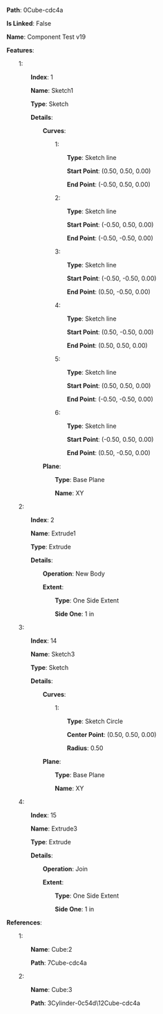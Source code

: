 **Path**: 0Cube-cdc4a

**Is Linked**: False

**Name**: Component Test v19

**Features**:

&emsp;&emsp;1:

&emsp;&emsp;&emsp;&emsp;**Index**: 1

&emsp;&emsp;&emsp;&emsp;**Name**: Sketch1

&emsp;&emsp;&emsp;&emsp;**Type**: Sketch

&emsp;&emsp;&emsp;&emsp;**Details**:

&emsp;&emsp;&emsp;&emsp;&emsp;&emsp;**Curves**:

&emsp;&emsp;&emsp;&emsp;&emsp;&emsp;&emsp;&emsp;1:

&emsp;&emsp;&emsp;&emsp;&emsp;&emsp;&emsp;&emsp;&emsp;&emsp;**Type**: Sketch line

&emsp;&emsp;&emsp;&emsp;&emsp;&emsp;&emsp;&emsp;&emsp;&emsp;**Start Point**: (0.50, 0.50, 0.00)

&emsp;&emsp;&emsp;&emsp;&emsp;&emsp;&emsp;&emsp;&emsp;&emsp;**End Point**: (-0.50, 0.50, 0.00)

&emsp;&emsp;&emsp;&emsp;&emsp;&emsp;&emsp;&emsp;2:

&emsp;&emsp;&emsp;&emsp;&emsp;&emsp;&emsp;&emsp;&emsp;&emsp;**Type**: Sketch line

&emsp;&emsp;&emsp;&emsp;&emsp;&emsp;&emsp;&emsp;&emsp;&emsp;**Start Point**: (-0.50, 0.50, 0.00)

&emsp;&emsp;&emsp;&emsp;&emsp;&emsp;&emsp;&emsp;&emsp;&emsp;**End Point**: (-0.50, -0.50, 0.00)

&emsp;&emsp;&emsp;&emsp;&emsp;&emsp;&emsp;&emsp;3:

&emsp;&emsp;&emsp;&emsp;&emsp;&emsp;&emsp;&emsp;&emsp;&emsp;**Type**: Sketch line

&emsp;&emsp;&emsp;&emsp;&emsp;&emsp;&emsp;&emsp;&emsp;&emsp;**Start Point**: (-0.50, -0.50, 0.00)

&emsp;&emsp;&emsp;&emsp;&emsp;&emsp;&emsp;&emsp;&emsp;&emsp;**End Point**: (0.50, -0.50, 0.00)

&emsp;&emsp;&emsp;&emsp;&emsp;&emsp;&emsp;&emsp;4:

&emsp;&emsp;&emsp;&emsp;&emsp;&emsp;&emsp;&emsp;&emsp;&emsp;**Type**: Sketch line

&emsp;&emsp;&emsp;&emsp;&emsp;&emsp;&emsp;&emsp;&emsp;&emsp;**Start Point**: (0.50, -0.50, 0.00)

&emsp;&emsp;&emsp;&emsp;&emsp;&emsp;&emsp;&emsp;&emsp;&emsp;**End Point**: (0.50, 0.50, 0.00)

&emsp;&emsp;&emsp;&emsp;&emsp;&emsp;&emsp;&emsp;5:

&emsp;&emsp;&emsp;&emsp;&emsp;&emsp;&emsp;&emsp;&emsp;&emsp;**Type**: Sketch line

&emsp;&emsp;&emsp;&emsp;&emsp;&emsp;&emsp;&emsp;&emsp;&emsp;**Start Point**: (0.50, 0.50, 0.00)

&emsp;&emsp;&emsp;&emsp;&emsp;&emsp;&emsp;&emsp;&emsp;&emsp;**End Point**: (-0.50, -0.50, 0.00)

&emsp;&emsp;&emsp;&emsp;&emsp;&emsp;&emsp;&emsp;6:

&emsp;&emsp;&emsp;&emsp;&emsp;&emsp;&emsp;&emsp;&emsp;&emsp;**Type**: Sketch line

&emsp;&emsp;&emsp;&emsp;&emsp;&emsp;&emsp;&emsp;&emsp;&emsp;**Start Point**: (-0.50, 0.50, 0.00)

&emsp;&emsp;&emsp;&emsp;&emsp;&emsp;&emsp;&emsp;&emsp;&emsp;**End Point**: (0.50, -0.50, 0.00)

&emsp;&emsp;&emsp;&emsp;&emsp;&emsp;**Plane**:

&emsp;&emsp;&emsp;&emsp;&emsp;&emsp;&emsp;&emsp;**Type**: Base Plane

&emsp;&emsp;&emsp;&emsp;&emsp;&emsp;&emsp;&emsp;**Name**: XY

&emsp;&emsp;2:

&emsp;&emsp;&emsp;&emsp;**Index**: 2

&emsp;&emsp;&emsp;&emsp;**Name**: Extrude1

&emsp;&emsp;&emsp;&emsp;**Type**: Extrude

&emsp;&emsp;&emsp;&emsp;**Details**:

&emsp;&emsp;&emsp;&emsp;&emsp;&emsp;**Operation**: New Body

&emsp;&emsp;&emsp;&emsp;&emsp;&emsp;**Extent**:

&emsp;&emsp;&emsp;&emsp;&emsp;&emsp;&emsp;&emsp;**Type**: One Side Extent

&emsp;&emsp;&emsp;&emsp;&emsp;&emsp;&emsp;&emsp;**Side One**: 1 in

&emsp;&emsp;3:

&emsp;&emsp;&emsp;&emsp;**Index**: 14

&emsp;&emsp;&emsp;&emsp;**Name**: Sketch3

&emsp;&emsp;&emsp;&emsp;**Type**: Sketch

&emsp;&emsp;&emsp;&emsp;**Details**:

&emsp;&emsp;&emsp;&emsp;&emsp;&emsp;**Curves**:

&emsp;&emsp;&emsp;&emsp;&emsp;&emsp;&emsp;&emsp;1:

&emsp;&emsp;&emsp;&emsp;&emsp;&emsp;&emsp;&emsp;&emsp;&emsp;**Type**: Sketch Circle

&emsp;&emsp;&emsp;&emsp;&emsp;&emsp;&emsp;&emsp;&emsp;&emsp;**Center Point**: (0.50, 0.50, 0.00)

&emsp;&emsp;&emsp;&emsp;&emsp;&emsp;&emsp;&emsp;&emsp;&emsp;**Radius**: 0.50

&emsp;&emsp;&emsp;&emsp;&emsp;&emsp;**Plane**:

&emsp;&emsp;&emsp;&emsp;&emsp;&emsp;&emsp;&emsp;**Type**: Base Plane

&emsp;&emsp;&emsp;&emsp;&emsp;&emsp;&emsp;&emsp;**Name**: XY

&emsp;&emsp;4:

&emsp;&emsp;&emsp;&emsp;**Index**: 15

&emsp;&emsp;&emsp;&emsp;**Name**: Extrude3

&emsp;&emsp;&emsp;&emsp;**Type**: Extrude

&emsp;&emsp;&emsp;&emsp;**Details**:

&emsp;&emsp;&emsp;&emsp;&emsp;&emsp;**Operation**: Join

&emsp;&emsp;&emsp;&emsp;&emsp;&emsp;**Extent**:

&emsp;&emsp;&emsp;&emsp;&emsp;&emsp;&emsp;&emsp;**Type**: One Side Extent

&emsp;&emsp;&emsp;&emsp;&emsp;&emsp;&emsp;&emsp;**Side One**: 1 in

**References**:

&emsp;&emsp;1:

&emsp;&emsp;&emsp;&emsp;**Name**: Cube:2

&emsp;&emsp;&emsp;&emsp;**Path**: 7Cube-cdc4a

&emsp;&emsp;2:

&emsp;&emsp;&emsp;&emsp;**Name**: Cube:3

&emsp;&emsp;&emsp;&emsp;**Path**: 3Cylinder-0c54d\12Cube-cdc4a

